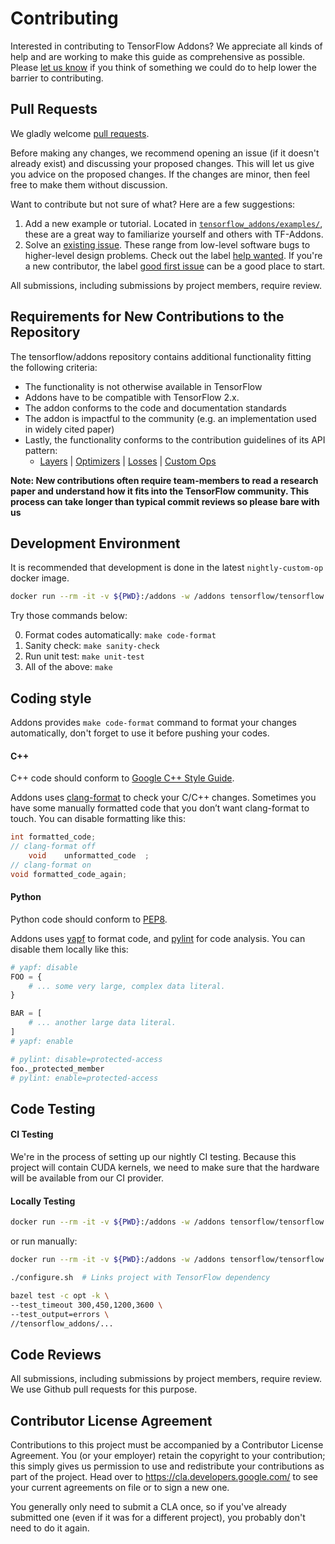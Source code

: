 # Contributing

Interested in contributing to TensorFlow Addons? We appreciate all kinds
of help and are working to make this guide as comprehensive as possible.
Please [let us know](https://github.com/tensorflow/addons/issues) if
you think of something we could do to help lower the barrier to
contributing.

## Pull Requests

We gladly welcome [pull requests](
https://help.github.com/articles/about-pull-requests/).

Before making any changes, we recommend opening an issue (if it
doesn't already exist) and discussing your proposed changes. This will
let us give you advice on the proposed changes. If the changes are
minor, then feel free to make them without discussion.

Want to contribute but not sure of what? Here are a few suggestions:
1. Add a new example or tutorial. Located in [`tensorflow_addons/examples/`](tensorflow_addons/examples),
  these are a great way to familiarize yourself and others with TF-Addons.
2. Solve an [existing issue](https://github.com/tensorflow/addons/issues).
  These range from low-level software bugs to higher-level design problems.
  Check out the label [help wanted](https://github.com/tensorflow/addons/issues?q=is%3Aopen+is%3Aissue+label%3A%22help+wanted%22). If you're a new contributor, the label [good first issue](https://github.com/tensorflow/addons/issues?q=is%3Aissue+is%3Aopen+label%3A%22good+first+issue%22) can be a good place to start.

All submissions, including submissions by project members, require
review.

## Requirements for New Contributions to the Repository
The tensorflow/addons repository contains additional functionality
fitting the following criteria:

* The functionality is not otherwise available in TensorFlow
* Addons have to be compatible with TensorFlow 2.x.
* The addon conforms to the code and documentation standards
* The addon is impactful to the community (e.g. an implementation used
 in widely cited paper)
 * Lastly, the functionality conforms to the contribution guidelines of
 its API pattern:
    * [Layers](tensorflow_addons/layers/README.md) |
      [Optimizers](tensorflow_addons/optimizers/README.md) |
      [Losses](tensorflow_addons/losses/README.md) |
      [Custom Ops](tensorflow_addons/custom_ops/README.md)

**Note: New contributions often require team-members to read a research
paper and understand how it fits into the TensorFlow community. This
process can take longer than typical commit reviews so please bare with
us**


## Development Environment
It is recommended that development is done in the latest
`nightly-custom-op` docker image.

```bash
docker run --rm -it -v ${PWD}:/addons -w /addons tensorflow/tensorflow:nightly-custom-op /bin/bash
```

Try those commands below:

0. Format codes automatically: `make code-format`
1. Sanity check: `make sanity-check`
2. Run unit test: `make unit-test`
3. All of the above: `make`

## Coding style

Addons provides `make code-format` command to format your changes
automatically, don't forget to use it before pushing your codes.

#### C++
C++ code should conform to [Google C++ Style Guide](https://google.github.io/styleguide/cppguide.html).

Addons uses [clang-format](https://clang.llvm.org/docs/ClangFormat.html)
to check your C/C++ changes. Sometimes you have some manually formatted
code that you don’t want clang-format to touch.
You can disable formatting like this:

```cpp
int formatted_code;
// clang-format off
    void    unformatted_code  ;
// clang-format on
void formatted_code_again;
```

#### Python
Python code should conform to [PEP8](https://www.python.org/dev/peps/pep-0008/).

Addons uses [yapf](https://github.com/google/yapf) to format code,
and [pylint](https://www.pylint.org/) for code analysis.
You can disable them locally like this:

```python
# yapf: disable
FOO = {
    # ... some very large, complex data literal.
}

BAR = [
    # ... another large data literal.
]
# yapf: enable
```

```python
# pylint: disable=protected-access
foo._protected_member
# pylint: enable=protected-access
```

## Code Testing
#### CI Testing
We're in the process of setting up our nightly CI testing. Because this
project will contain CUDA kernels, we need to make sure that the
hardware will be available from our CI provider.

#### Locally Testing

```bash
docker run --rm -it -v ${PWD}:/addons -w /addons tensorflow/tensorflow:nightly-custom-op make unit-test
```

or run manually:

```bash
docker run --rm -it -v ${PWD}:/addons -w /addons tensorflow/tensorflow:nightly-custom-op /bin/bash

./configure.sh  # Links project with TensorFlow dependency

bazel test -c opt -k \
--test_timeout 300,450,1200,3600 \
--test_output=errors \
//tensorflow_addons/...
```

## Code Reviews

All submissions, including submissions by project members, require review. We
use Github pull requests for this purpose.

## Contributor License Agreement

Contributions to this project must be accompanied by a Contributor License
Agreement. You (or your employer) retain the copyright to your contribution;
this simply gives us permission to use and redistribute your contributions as
part of the project. Head over to https://cla.developers.google.com/ to see
your current agreements on file or to sign a new one.

You generally only need to submit a CLA once, so if you've already submitted one
(even if it was for a different project), you probably don't need to do it
again.
